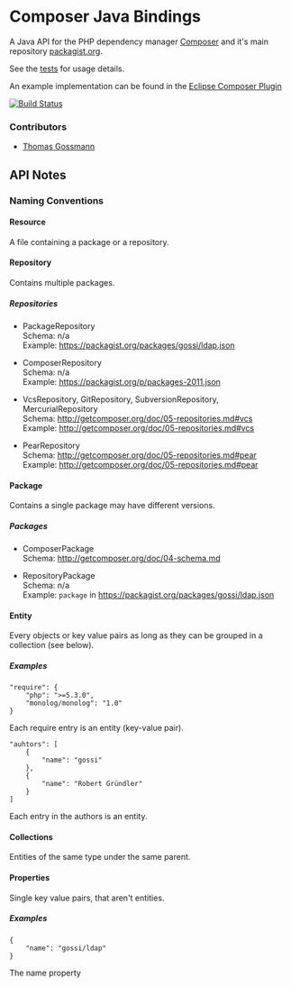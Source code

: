 Composer Java Bindings
======================

A Java API for the PHP dependency manager [Composer](http://getcomposer.org/) and it's main
repository [packagist.org](http://packagist.org/).

See the [tests](https://github.com/pulse00/Composer-Java-Bindings/tree/master/src/test/java/org/getcomposer/test) for usage details.

An example implementation can be found in the [Eclipse Composer Plugin](https://github.com/pulse00/Composer-Eclipse-Plugin)

[![Build Status](https://secure.travis-ci.org/pulse00/Composer-Java-Bindings.png)](http://travis-ci.org/pulse00/Composer-Java-Bindings)


### Contributors

- [Thomas Gossmann](https://github.com/gossi)

API Notes
---------

### Naming Conventions

#### Resource
A file containing a package or a repository.

#### Repository
Contains multiple packages.

##### Repositories
* PackageRepository<br>
  Schema: n/a<br>
  Example: https://packagist.org/packages/gossi/ldap.json

* ComposerRepository<br>
  Schema: n/a<br>
  Example: https://packagist.org/p/packages-2011.json
   
* VcsRepository, GitRepository, SubversionRepository, MercurialRepository<br>
  Schema: http://getcomposer.org/doc/05-repositories.md#vcs<br>
  Example: http://getcomposer.org/doc/05-repositories.md#vcs

* PearRepository<br>
  Schema: http://getcomposer.org/doc/05-repositories.md#pear<br>
  Example: http://getcomposer.org/doc/05-repositories.md#pear

#### Package
Contains a single package may have different versions.


##### Packages

* ComposerPackage<br>
  Schema: http://getcomposer.org/doc/04-schema.md
  
* RepositoryPackage<br>
  Schema: n/a<br>
  Example: `package` in https://packagist.org/packages/gossi/ldap.json

#### Entity
Every objects or key value pairs as long as they can be grouped in a collection (see below).

##### Examples
```
"require": {
	"php": ">=5.3.0",
	"monolog/monolog": "1.0"
}
```
Each require entry is an entity (key-value pair).

```
"auhtors": [
	{
		"name": "gossi"
	}, 
	{
		"name": "Robert Gründler"
	}
]
```
Each entry in the authors is an entity.

#### Collections
Entities of the same type under the same parent.

#### Properties
Single key value pairs, that aren't entities.

##### Examples
```
{
	"name": "gossi/ldap"
}
```
The name property